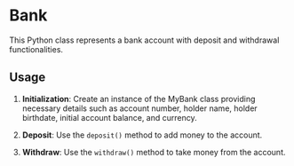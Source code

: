 # Bank

This Python class represents a bank account with deposit and withdrawal functionalities.

## Usage

1. **Initialization**: Create an instance of the MyBank class providing necessary details such as account number, holder name, holder birthdate, initial account balance, and currency.

2. **Deposit**: Use the `deposit()` method to add money to the account.

3. **Withdraw**: Use the `withdraw()` method to take money from the account.
